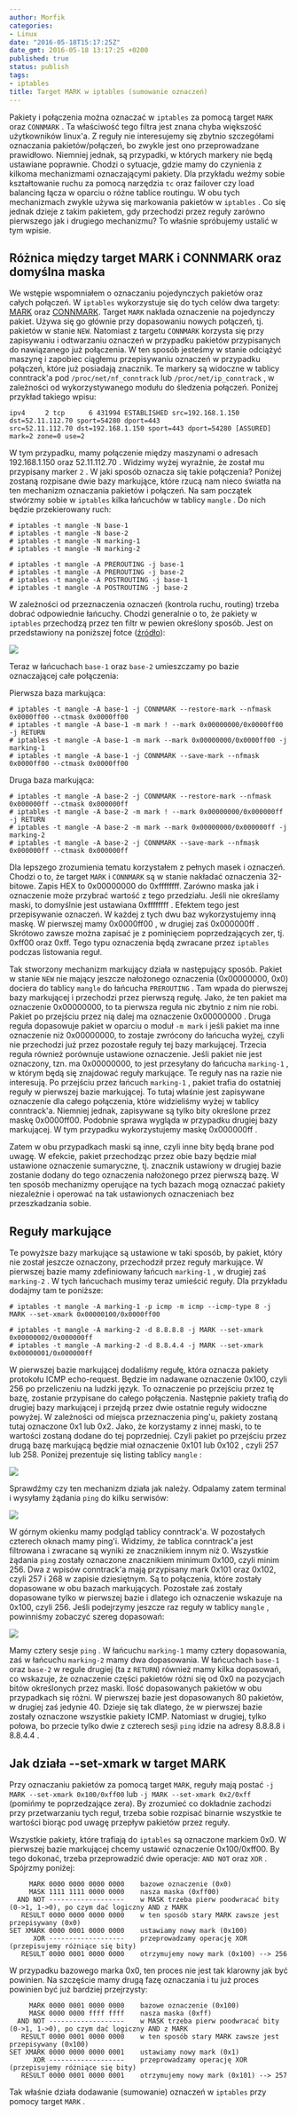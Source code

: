 ```yaml
---
author: Morfik
categories:
- Linux
date: "2016-05-18T15:17:25Z"
date_gmt: 2016-05-18 13:17:25 +0200
published: true
status: publish
tags:
- iptables
title: Target MARK w iptables (sumowanie oznaczeń)
---
```


Pakiety i połączenia można oznaczać w `iptables` za pomocą target `MARK` oraz `CONNMARK` . Ta
właściwość tego filtra jest znana chyba większość użytkowników linux'a. Z reguły nie interesujemy
się zbytnio szczegółami oznaczania pakietów/połączeń, bo zwykle jest ono przeprowadzane prawidłowo.
Niemniej jednak, są przypadki, w których markery nie będą ustawiane poprawnie. Chodzi o sytuacje,
gdzie mamy do czynienia z kilkoma mechanizmami oznaczającymi pakiety. Dla przykładu weźmy sobie
kształtowanie ruchu za pomocą narzędzia `tc` oraz failover czy load balancing łącza w oparciu o
różne tablice routingu. W obu tych mechanizmach zwykle używa się markowania pakietów w
`iptables` . Co się jednak dzieje z takim pakietem, gdy przechodzi przez reguły zarówno pierwszego
jak i drugiego mechanizmu? To właśnie spróbujemy ustalić w tym wpisie.

<!--more-->
## Różnica między target MARK i CONNMARK oraz domyślna maska

We wstępie wspomniałem o oznaczaniu pojedynczych pakietów oraz całych połączeń. W `iptables`
wykorzystuje się do tych celów dwa targety: [MARK][1] oraz [CONNMARK][2]. Target `MARK` nakłada
oznaczenie na pojedynczy pakiet. Używa się go głównie przy dopasowaniu nowych połączeń, tj. pakietów
w stanie `NEW`. Natomiast z targetu `CONNMARK` korzysta się przy zapisywaniu i odtwarzaniu oznaczeń
w przypadku pakietów przypisanych do nawiązanego już połączenia. W ten sposób jesteśmy w stanie
odciążyć maszynę i zapobiec ciągłemu przepisywaniu oznaczeń w przypadku połączeń, które już
posiadają znacznik. Te markery są widoczne w tablicy conntrack'a pod `/proc/net/nf_conntrack` lub
`/proc/net/ip_conntrack` , w zależności od wykorzystywanego modułu do śledzenia połączeń. Poniżej
przykład takiego wpisu:

    ipv4     2 tcp      6 431994 ESTABLISHED src=192.168.1.150 dst=52.11.112.70 sport=54280 dport=443
    src=52.11.112.70 dst=192.168.1.150 sport=443 dport=54280 [ASSURED] mark=2 zone=0 use=2

W tym przypadku, mamy połączenie między maszynami o adresach 192.168.1.150 oraz 52.11.112.70 .
Widzimy wyżej wyraźnie, że został mu przypisany marker `2` . W jaki sposób oznacza się takie
połączenia? Poniżej zostaną rozpisane dwie bazy markujące, które rzucą nam nieco światła na ten
mechanizm oznaczania pakietów i połączeń. Na sam początek stwórzmy sobie w `iptables` kilka
łańcuchów w tablicy `mangle` . Do nich będzie przekierowany ruch:

    # iptables -t mangle -N base-1
    # iptables -t mangle -N base-2
    # iptables -t mangle -N marking-1
    # iptables -t mangle -N marking-2

    # iptables -t mangle -A PREROUTING -j base-1
    # iptables -t mangle -A PREROUTING -j base-2
    # iptables -t mangle -A POSTROUTING -j base-1
    # iptables -t mangle -A POSTROUTING -j base-2

W zależności od przeznaczenia oznaczeń (kontrola ruchu, routing) trzeba dobrać odpowiednie łańcuchy.
Chodzi generalnie o to, że pakiety w `iptables` przechodzą przez ten filtr w pewien określony
sposób. Jest on przedstawiony na poniższej fotce ([źródło][3]):

![](/img/2016/05/1.iptables-przeplyw-pakietow-netfilter.png#huge)

Teraz w łańcuchach `base-1` oraz `base-2` umieszczamy po bazie oznaczającej całe połączenia:

Pierwsza baza markująca:

    # iptables -t mangle -A base-1 -j CONNMARK --restore-mark --nfmask 0x0000ff00 --ctmask 0x0000ff00
    # iptables -t mangle -A base-1 -m mark ! --mark 0x00000000/0x0000ff00 -j RETURN
    # iptables -t mangle -A base-1 -m mark --mark 0x00000000/0x0000ff00 -j marking-1
    # iptables -t mangle -A base-1 -j CONNMARK --save-mark --nfmask 0x0000ff00 --ctmask 0x0000ff00

Druga baza markująca:

    # iptables -t mangle -A base-2 -j CONNMARK --restore-mark --nfmask 0x000000ff --ctmask 0x000000ff
    # iptables -t mangle -A base-2 -m mark ! --mark 0x00000000/0x000000ff -j RETURN
    # iptables -t mangle -A base-2 -m mark --mark 0x00000000/0x000000ff -j marking-2
    # iptables -t mangle -A base-2 -j CONNMARK --save-mark --nfmask 0x000000ff --ctmask 0x000000ff

Dla lepszego zrozumienia tematu korzystałem z pełnych masek i oznaczeń. Chodzi o to, że target
`MARK` i `CONNMARK` są w stanie nakładać oznaczenia 32-bitowe. Zapis HEX to 0x00000000 do
0xffffffff. Zarówno maska jak i oznaczenie może przybrać wartość z tego przedziału. Jeśli nie
określamy maski, to domyślnie jest ustawiana 0xffffffff . Efektem tego jest przepisywanie oznaczeń.
W każdej z tych dwu baz wykorzystujemy inną maskę. W pierwszej mamy 0x0000ff00 , w drugiej zaś
0x000000ff . Skrótowo zawsze można zapisać je z pominięciem poprzedzających zer, tj. 0xff00 oraz
0xff. Tego typu oznaczenia będą zwracane przez `iptables` podczas listowania reguł.

Tak stworzony mechanizm markujący działa w następujący sposób. Pakiet w stanie `NEW` nie mający
jeszcze nałożonego oznaczenia (0x00000000, 0x0) dociera do tablicy `mangle` do łańcucha
`PREROUTING` . Tam wpada do pierwszej bazy markującej i przechodzi przez pierwszą regułę. Jako, że
ten pakiet ma oznaczenie 0x00000000, to ta pierwsza reguła nic zbytnio z nim nie robi. Pakiet po
przejściu przez nią dalej ma oznaczenie 0x00000000 . Druga reguła dopasowuje pakiet w oparciu o
moduł `-m mark` i jeśli pakiet ma inne oznaczenie niż 0x00000000, to zostaje zwrócony do łańcucha
wyżej, czyli nie przechodzi już przez pozostałe reguły tej bazy markującej. Trzecia reguła również
porównuje ustawione oznaczenie. Jeśli pakiet nie jest oznaczony, tzn. ma 0x00000000, to jest
przesyłany do łańcucha `marking-1` , w którym będą się znajdować reguły markujące. Te reguły nas na
razie nie interesują. Po przejściu przez łańcuch `marking-1` , pakiet trafia do ostatniej reguły w
pierwszej bazie markującej. To tutaj właśnie jest zapisywane oznaczenie dla całego połączenia, które
widzieliśmy wyżej w tablicy conntrack'a. Niemniej jednak, zapisywane są tylko bity określone przez
maskę 0x0000ff00. Podobnie sprawa wygląda w przypadku drugiej bazy markującej. W tym przypadku
wykorzystujemy maskę 0x000000ff .

Zatem w obu przypadkach maski są inne, czyli inne bity będą brane pod uwagę. W efekcie, pakiet
przechodząc przez obie bazy będzie miał ustawione oznaczenie sumaryczne, tj. znacznik ustawiony w
drugiej bazie zostanie dodany do tego oznaczenia nałożonego przez pierwszą bazę. W ten sposób
mechanizmy operujące na tych bazach mogą oznaczać pakiety niezależnie i operować na tak ustawionych
oznaczeniach bez przeszkadzania sobie.

## Reguły markujące

Te powyższe bazy markujące są ustawione w taki sposób, by pakiet, który nie został jeszcze
oznaczony, przechodził przez reguły markujące. W pierwszej bazie mamy zdefiniowany łańcuch
`marking-1` , w drugiej zaś `marking-2` . W tych łańcuchach musimy teraz umieścić reguły. Dla
przykładu dodajmy tam te poniższe:

    # iptables -t mangle -A marking-1 -p icmp -m icmp --icmp-type 8 -j MARK --set-xmark 0x00000100/0x0000ff00

    # iptables -t mangle -A marking-2 -d 8.8.8.8 -j MARK --set-xmark 0x00000002/0x000000ff
    # iptables -t mangle -A marking-2 -d 8.8.4.4 -j MARK --set-xmark 0x00000001/0x000000ff

W pierwszej bazie markującej dodaliśmy regułę, która oznacza pakiety protokołu ICMP echo-request.
Będzie im nadawane oznaczenie 0x100, czyli 256 po przeliczeniu na ludzki język. To oznaczenie po
przejściu przez tę bazę, zostanie przypisane do całego połączenia. Następnie pakiety trafią do
drugiej bazy markującej i przejdą przez dwie ostatnie reguły widoczne powyżej. W zależności od
miejsca przeznaczenia ping'u, pakiety zostaną tutaj oznaczone 0x1 lub 0x2. Jako, że korzystamy z
innej maski, to te wartości zostaną dodane do tej poprzedniej. Czyli pakiet po przejściu przez drugą
bazę markującą będzie miał oznaczenie 0x101 lub 0x102 , czyli 257 lub 258. Poniżej prezentuje się
listing tablicy `mangle` :

![](/img/2016/05/1.tablica-mangle-iptables-mark-oznaczanie-pakietow.png#huge)

Sprawdźmy czy ten mechanizm działa jak należy. Odpalamy zatem terminal i wysyłamy żądania `ping` do
kilku serwisów:

![](/img/2016/05/2.ping-iptables-mark-oznaczanie-pakietow-conntrack.png#huge)

W górnym okienku mamy podgląd tablicy conntrack'a. W pozostałych czterech oknach mamy ping'i.
Widzimy, że tablica conntrack'a jest filtrowana i zwracane są wyniki ze znacznikiem innym niż 0.
Wszystkie żądania `ping` zostały oznaczone znacznikiem minimum 0x100, czyli minim 256. Dwa z wpisów
conntrack'a mają przypisany mark 0x101 oraz 0x102, czyli 257 i 268 w zapisie dziesiętnym. Są to
połączenia, które zostały dopasowane w obu bazach markujących. Pozostałe zaś zostały dopasowane
tylko w pierwszej bazie i dlatego ich oznaczenie wskazuje na 0x100, czyli 256. Jeśli podejrzymy
jeszcze raz reguły w tablicy `mangle` , powinniśmy zobaczyć szereg dopasowań:

![](/img/2016/05/3.tablica-mangle-iptables-mark-oznaczanie-pakietow.png#huge)

Mamy cztery sesje `ping` . W łańcuchu `marking-1` mamy cztery dopasowania, zaś w łańcuchu
`marking-2` mamy dwa dopasowania. W łańcuchach `base-1` oraz `base-2` w regule drugiej (ta z
`RETURN`) również mamy kilka dopasowań, co wskazuje, że oznaczenie części pakietów różni się od 0x0
na pozycjach bitów określonych przez maski. Ilość dopasowanych pakietów w obu przypadkach się różni.
W pierwszej bazie jest dopasowanych 80 pakietów, w drugiej zaś jedynie 40. Dzieje się tak dlatego,
że w pierwszej bazie zostały oznaczone wszystkie pakiety ICMP. Natomiast w drugiej, tylko połowa,
bo przecie tylko dwie z czterech sesji `ping` idzie na adresy 8.8.8.8 i 8.8.4.4 .

## Jak działa --set-xmark w target MARK

Przy oznaczaniu pakietów za pomocą target `MARK`, reguły mają postać
`-j MARK --set-xmark 0x100/0xff00` lub `-j MARK --set-xmark 0x2/0xff` (pomińmy te poprzedzające
zera). By zrozumieć co dokładnie zachodzi przy przetwarzaniu tych reguł, trzeba sobie rozpisać
binarnie wszystkie te wartości biorąc pod uwagę przepływ pakietów przez reguły.

Wszystkie pakiety, które trafiają do `iptables` są oznaczone markiem 0x0. W pierwszej bazie
markującej chcemy ustawić oznaczenie 0x100/0xff00. By tego dokonać, trzeba przeprowadzić dwie
operacje: `AND NOT` oraz `XOR` . Spójrzmy poniżej:

         MARK 0000 0000 0000 0000    bazowe oznaczenie (0x0)
         MASK 1111 1111 0000 0000    nasza maska (0xff00)
      AND NOT -------------------    w MASK trzeba pierw poodwracać bity (0->1, 1->0), po czym dać logiczny AND z MARK
       RESULT 0000 0000 0000 0000    w ten sposób stary MARK zawsze jest przepisywany (0x0)
    SET XMARK 0000 0001 0000 0000    ustawiamy nowy mark (0x100)
          XOR -------------------    przeprowadzamy operację XOR (przepisujemy różniące się bity)
       RESULT 0000 0001 0000 0000    otrzymujemy nowy mark (0x100) --> 256

W przypadku bazowego marka 0x0, ten proces nie jest tak klarowny jak być powinien. Na szczęście mamy
drugą fazę oznaczania i tu już proces powinien być już bardziej przejrzysty:

         MARK 0000 0001 0000 0000    bazowe oznaczenie (0x100)
         MASK 0000 0000 ffff ffff    nasza maska (0xff)
      AND NOT -------------------    w MASK trzeba pierw poodwracać bity (0->1, 1->0), po czym dać logiczny AND z MARK
       RESULT 0000 0001 0000 0000    w ten sposób stary MARK zawsze jest przepisywany (0x100)
    SET XMARK 0000 0000 0000 0001    ustawiamy nowy mark (0x1)
          XOR -------------------    przeprowadzamy operację XOR (przepisujemy różniące się bity)
       RESULT 0000 0001 0000 0001    otrzymujemy nowy mark (0x101) --> 257

Tak właśnie działa dodawanie (sumowanie) oznaczeń w `iptables` przy pomocy target `MARK` .


[1]: http://ipset.netfilter.org/iptables-extensions.man.html#lbDE
[2]: http://ipset.netfilter.org/iptables-extensions.man.html#lbCS
[3]: https://commons.wikimedia.org/wiki/File:Netfilter-packet-flow.svg
